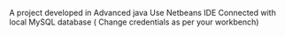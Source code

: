 A project developed in Advanced java 
Use Netbeans IDE
Connected with local MySQL database ( Change credentials as per your workbench)
